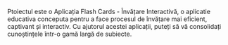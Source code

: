 Ptoiectul este o Aplicația Flash Cards - Învățare Interactivă,  o aplicatie educativa  conceputa pentru a face procesul de învățare mai eficient, captivant și interactiv. Cu ajutorul acestei aplicații, puteți să vă consolidați cunoștințele într-o gamă largă de subiecte.
